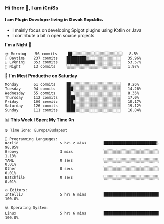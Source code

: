 ### Hi there 👋, I am iGniSs

#### I am Plugin Developer living in Slovak Republic.
- I mainly focus on developing Spigot plugins using Kotlin or Java
- I contribute a bit in open source projects

<!--START_SECTION:waka-->
**I'm a Night 🦉** 

```text
🌞 Morning    56 commits     ██░░░░░░░░░░░░░░░░░░░░░░░   8.5% 
🌆 Daytime    237 commits    █████████░░░░░░░░░░░░░░░░   35.96% 
🌃 Evening    353 commits    █████████████░░░░░░░░░░░░   53.57% 
🌙 Night      13 commits     ░░░░░░░░░░░░░░░░░░░░░░░░░   1.97%

```
📅 **I'm Most Productive on Saturday** 

```text
Monday       61 commits     ██░░░░░░░░░░░░░░░░░░░░░░░   9.26% 
Tuesday      94 commits     ███░░░░░░░░░░░░░░░░░░░░░░   14.26% 
Wednesday    55 commits     ██░░░░░░░░░░░░░░░░░░░░░░░   8.35% 
Thursday     112 commits    ████░░░░░░░░░░░░░░░░░░░░░   17.0% 
Friday       100 commits    ███░░░░░░░░░░░░░░░░░░░░░░   15.17% 
Saturday     126 commits    ████░░░░░░░░░░░░░░░░░░░░░   19.12% 
Sunday       111 commits    ████░░░░░░░░░░░░░░░░░░░░░   16.84%

```


📊 **This Week I Spent My Time On** 

```text
⌚︎ Time Zone: Europe/Budapest

💬 Programming Languages: 
Kotlin                   5 hrs 2 mins        ████████████████████████░   98.85% 
Groovy                   3 mins              ░░░░░░░░░░░░░░░░░░░░░░░░░   1.13% 
YAML                     0 secs              ░░░░░░░░░░░░░░░░░░░░░░░░░   0.01% 
Other                    0 secs              ░░░░░░░░░░░░░░░░░░░░░░░░░   0.01% 
Batchfile                0 secs              ░░░░░░░░░░░░░░░░░░░░░░░░░   0.01%

🔥 Editors: 
IntelliJ                 5 hrs 6 mins        █████████████████████████   100.0%

💻 Operating System: 
Linux                    5 hrs 6 mins        █████████████████████████   100.0%

```


<!--END_SECTION:waka-->